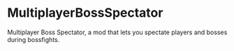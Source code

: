# MultiplayerBossSpectator
Multiplayer Boss Spectator, a mod that lets you spectate players and bosses during bossfights.
